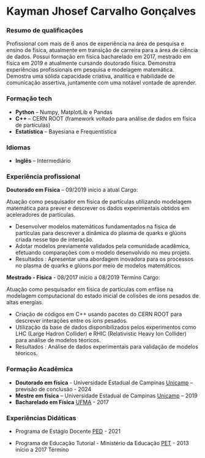# Kayman Jhosef Carvalho Gonçalves

### Resumo de qualificações
Profissional com mais de 6 anos de experiência na área de pesquisa e ensino de física, atualmente em transição de carreira para a área de ciência de dados. Possui formação em física bacharelado em 2017, mestrado em física em 2019 e atualmente cursando doutorado física. Demonstra experiências profissionais em pesquisa e modelagem matemática. Demostra uma sólida capacidade criativa, analítica e habilidade de comunicação assertiva, juntamente com uma notável vontade de aprender.


### Formação tech
- **Python** – Numpy, MatplotLib e Pandas
- **C++** – CERN ROOT (framework voltado para análise de dados em física de partículas)
- **Estatística** – Bayesiana e Frequentistica

### Idiomas 
- **Inglês** – Intermediário

### Experiência profissional 
**Doutorado em Física** – 09/2019 início a atual
Cargo: 

Atuação como pesquisador em física de partículas utilizando modelagem matemática para prever e descrever os dados experimentais obtidos em aceleradores de partículas.
- Desenvolver modelos matemáticos fundamentados na física de partículas para descrever a dinâmica do plasma de quarks e glúons criada nesse tipo de interação.  
- Adotar modelos previamente validados pela comunidade acadêmica, efetuando comparações com o modelo desenvolvido no meu projeto.
- Resultados : Apresentar uma abordagem inovadora para os processos no plasma de quarks e glúons por meio de modelos matemáticos. 

**Mestrado - Física** - 08/2017 início a 08/2019 Término
Cargo: 

Atuação como pesquisador em física de partículas com enfâse na modelagem computacional do estado inicial de colisões de íons pesados de altas energias.
- Criação de códigos em C++ usando pacotes do CERN ROOT para descrever interações entre os íons pesados.  
- Utilização da base de dados disponibilizados pelos experimentos como LHC (Large Hadron Collider) e RHIC (Relativistic Heavy Ion Collider) para análise de modelos téoricos.
- Resultados : Análise de dados experimentais para validação de modelos téoricos.

### Formação Acadêmica
- **Doutorado em física** - Universidade Estadual de Campinas [Unicamp](http://www.unicamp.br) – previsão de conclusão - 2024
- **Mestre em física** – Universidade Estadual de Campinas [Unicamp](http://www.unicamp.br) – 2019
- **Bacharelado em Física** [UFMA](http://www.ufma.br) - 2017


### Experiências Didáticas

- Programa de Estágio Docente [PED](https://www.prpg.unicamp.br/estagio-docente/ped/) - 2021

- Programa de Educação Tutorial - Ministério da Educação [PET](https://www.prpg.unicamp.br/estagio-docente/ped/](http://portal.mec.gov.br/component/tags/tag/programa-de-educacao-tutorial#:~:text=O%20PET%20%C3%A9%20desenvolvido%20por,extens%C3%A3o%20e%20da%20educa%C3%A7%C3%A3o%20tutorial.)http://portal.mec.gov.br/component/tags/tag/programa-de-educacao-tutorial#:~:text=O%20PET%20%C3%A9%20desenvolvido%20por,extens%C3%A3o%20e%20da%20educa%C3%A7%C3%A3o%20tutorial.) - 2013 início a 2017 Término
  


